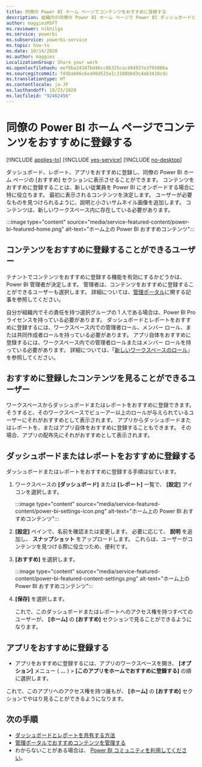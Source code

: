 ```yaml
---
title: 同僚の Power BI ホーム ページでコンテンツをおすすめに登録する
description: 組織内の同僚の Power BI ホーム ページで Power BI ダッシュボードとレポートをおすすめに登録する方法。
author: maggiesMSFT
ms.reviewer: nikhilga
ms.service: powerbi
ms.subservice: powerbi-service
ms.topic: how-to
ms.date: 10/14/2020
ms.author: maggies
LocalizationGroup: Share your work
ms.openlocfilehash: eef0ba24347bd46cc86325cac494937e3f95086a
ms.sourcegitcommit: fddba666c6ea90d525a1c3188bbd3c4a03410cdc
ms.translationtype: HT
ms.contentlocale: ja-JP
ms.lasthandoff: 10/23/2020
ms.locfileid: "92462456"
---
```

# <a name="feature-content-on-colleagues-power-bi-home-page"></a>同僚の Power BI ホーム ページでコンテンツをおすすめに登録する

[!INCLUDE [applies-to](../includes/applies-to.md)] [!INCLUDE [yes-service](../includes/yes-service.md)] [!INCLUDE [no-desktop](../includes/no-desktop.md)]

ダッシュボード、レポート、アプリをおすすめに登録し、同僚の Power BI ホーム ページの [おすすめ] セクションに表示させることができます。 コンテンツをおすすめに登録することは、新しい従業員を Power BI にオンボードする場合に特に役立ちます。 最初に表示されるコンテンツを決定します。 ユーザーが必要なものを見つけられるように、説明と小さいサムネイル画像を追加します。 コンテンツは、新しいワークスペース内に存在している必要があります。

:::image type="content" source="media/service-featured-content/power-bi-featured-home.png" alt-text="ホーム上の Power BI おすすめコンテンツ":::

## <a name="who-can-feature-content"></a>コンテンツをおすすめに登録することができるユーザー

テナントでコンテンツをおすすめに登録する機能を有効にするかどうかは、Power BI 管理者が決定します。 管理者は、コンテンツをおすすめに登録することができるユーザーも選択します。 詳細については、[管理ポータル](../admin/service-admin-portal.md#featured-content)に関する記事を参照してください。

自分が組織内でその責任を持つ選択グループの 1 人である場合は、Power BI Pro ライセンスを持っている必要があります。 ダッシュボードとレポートをおすすめに登録するには、ワークスペース内での管理者ロール、メンバー ロール、または共同作成者ロールを持っている必要があります。 アプリ自体をおすすめに登録するには、ワークスペース内での管理者ロールまたはメンバー ロールを持っている必要があります。 詳細については、「[新しいワークスペースのロール](service-new-workspaces.md#roles-in-the-new-workspaces)」を参照してください。

## <a name="who-sees-featured-content"></a>おすすめに登録したコンテンツを見ることができるユーザー

ワークスペースからダッシュボードまたはレポートをおすすめに登録できます。 そうすると、そのワークスペースでビューアー以上のロールが与えられているユーザーにそれがおすすめとして表示されます。 アプリからダッシュボードまたはレポートを、またはアプリ自体をおすすめに登録することもできます。 その場合、アプリの配布先にそれがおすすめとして表示されます。

## <a name="feature-a-dashboard-or-report"></a>ダッシュボードまたはレポートをおすすめに登録する

ダッシュボードまたはレポートをおすすめに登録する手順は似ています。

1. ワークスペースの **[ダッシュボード]** または **[レポート]** 一覧で、 **[設定]** アイコンを選択します。

    :::image type="content" source="media/service-featured-content/power-bi-settings-icon.png" alt-text="ホーム上の Power BI おすすめコンテンツ":::

2. **[設定]** ペインで、名前を確認または変更します。 必要に応じて、 **説明** を追加し、 **スナップショット** をアップロードします。 これらは、ユーザーがコンテンツを見つける際に役立つため、便利です。

3. **[おすすめ]** を選択します。

    :::image type="content" source="media/service-featured-content/power-bi-featured-content-settings.png" alt-text="ホーム上の Power BI おすすめコンテンツ":::

4. **[保存]** を選択します。

    これで、このダッシュボードまたはレポートへのアクセス権を持つすべてのユーザーが、 **[ホーム]** の **[おすすめ]** セクションで見ることができるようになります。

## <a name="feature-an-app"></a>アプリをおすすめに登録する

- アプリをおすすめに登録するには、アプリのワークスペースを開き、 **[オプション]** メニュー ( **...** ) > **[このアプリをホームでおすすめに登録する]** の順に選択します。

これで、このアプリへのアクセス権を持つ誰もが、 **[ホーム]** の **[おすすめ]** セクションでやはり見ることができるようになります。

## <a name="next-steps"></a>次の手順

* [ダッシュボードとレポートを共有する方法](../collaborate-share/service-how-to-collaborate-distribute-dashboards-reports.md)
* [管理ポータルでおすすめコンテンツを管理する](../admin/service-admin-portal.md#manage-featured-content)
* わからないことがある場合は、 [Power BI コミュニティを利用してください](https://community.powerbi.com/)。
